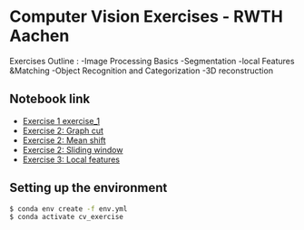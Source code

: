 # Computer Vision Exercises - RWTH Aachen
Exercises Outline :
-Image Processing Basics
-Segmentation
-local Features &Matching 
-Object Recognition and Categorization
-3D reconstruction

## Notebook link
- [Exercise 1 exercise_1](./Exercise1/exercise_1.ipynb)
- [Exercise 2: Graph cut](./Exercise2/01_graph_cuts.ipynb)
- [Exercise 2: Mean shift](./Exercise2/02_mean_shift.ipynb)
- [Exercise 2: Sliding window](./Exercise2/03_sliding_window_detection.ipynb)
- [Exercise 3: Local features](./Exercise3/local_feature_matching.ipynb)

## Setting up the environment
```bash
$ conda env create -f env.yml
$ conda activate cv_exercise
```

